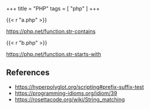 +++
title = "PHP"
tags = [ "php" ]
+++

{{< r "a.php" >}}

<https://php.net/function.str-contains>

{{< r "b.php" >}}

<https://php.net/function.str-starts-with>

## References

- <https://hyperpolyglot.org/scripting#prefix-suffix-test>
- <https://programming-idioms.org/idiom/39>
- <https://rosettacode.org/wiki/String_matching>
